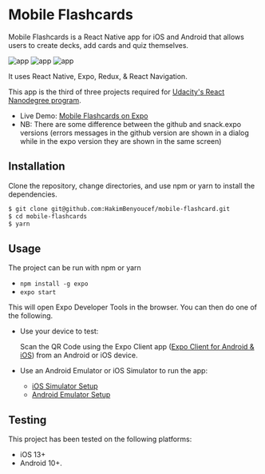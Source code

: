 # Mobile Flashcards

Mobile Flashcards is a React Native app for iOS and Android that allows users to create decks, add cards and quiz themselves.

![app](docs/screenshots/capture1.png)
![app](docs/screenshots/capture2.png)
![app](docs/screenshots/capture3.png)

It uses React Native, Expo, Redux, & React Navigation.

This app is the third of three projects required for [Udacity's React Nanodegree program](https://www.udacity.com/course/react-nanodegree--nd019).

- Live Demo: [Mobile Flashcards on Expo](https://snack.expo.io/@remondas/flash-mobile)
- NB: There are some difference between the github and snack.expo versions (errors messages in the github version are shown in a dialog while in the expo version they are shown in the same screen)

## Installation

Clone the repository, change directories, and use npm or yarn to install the dependencies.

```bash
$ git clone git@github.com:HakimBenyoucef/mobile-flashcard.git
$ cd mobile-flashcards
$ yarn
```

## Usage

The project can be run with npm or yarn

- `npm install -g expo`
- `expo start`

This will open Expo Developer Tools in the browser.  You can then do one of the following.

- Use your device to test:

    Scan the QR Code using the Expo Client app ([Expo Client for Android & iOS](https://expo.io/tools#client))  from an Android or iOS device.
- Use an Android Emulator or iOS Simulator to run the app:
    - [iOS Simulator Setup](https://docs.expo.io/versions/v33.0.0/introduction/installation/#ios-simulator)
    - [Android Emulator Setup](https://docs.expo.io/versions/v33.0.0/introduction/installation/#android-emulator)

## Testing

This project has been tested on the following platforms:

- iOS 13+
- Android 10+.